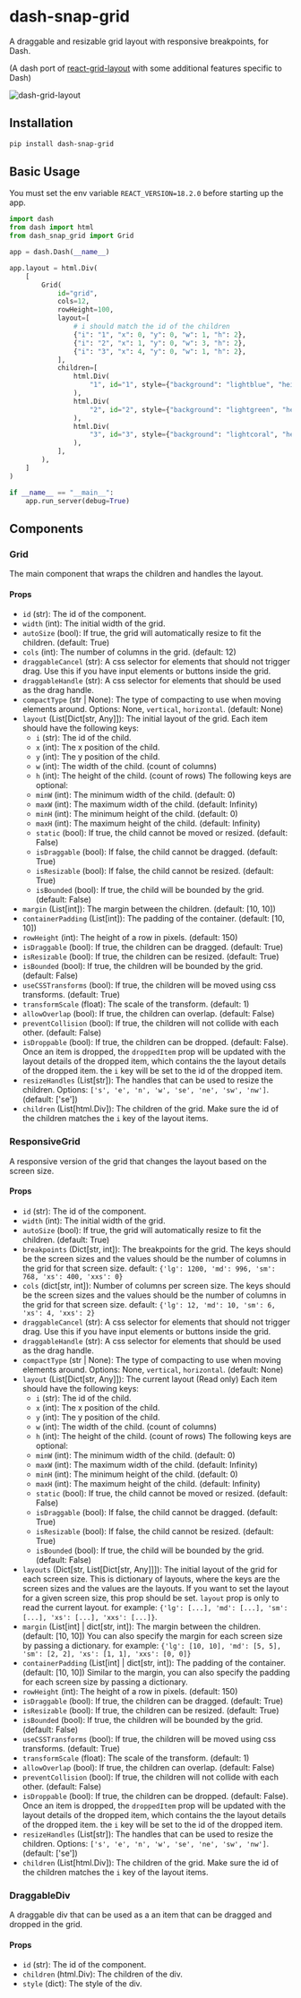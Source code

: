 # dash-snap-grid

A draggable and resizable grid layout with responsive breakpoints, for Dash.

(A dash port of [react-grid-layout](https://github.com/react-grid-layout/react-grid-layout)
with some additional features specific to Dash)

![dash-grid-layout](./demo.gif)


## Installation

```bash
pip install dash-snap-grid
```

## Basic Usage

You must set the env variable `REACT_VERSION=18.2.0` before starting up the app.

```python
import dash
from dash import html
from dash_snap_grid import Grid

app = dash.Dash(__name__)

app.layout = html.Div(
    [
        Grid(
            id="grid",
            cols=12,
            rowHeight=100,
            layout=[
                # i should match the id of the children
                {"i": "1", "x": 0, "y": 0, "w": 1, "h": 2},
                {"i": "2", "x": 1, "y": 0, "w": 3, "h": 2},
                {"i": "3", "x": 4, "y": 0, "w": 1, "h": 2},
            ],
            children=[
                html.Div(
                    "1", id="1", style={"background": "lightblue", "height": "100%"}
                ),
                html.Div(
                    "2", id="2", style={"background": "lightgreen", "height": "100%"}
                ),
                html.Div(
                    "3", id="3", style={"background": "lightcoral", "height": "100%"}
                ),
            ],
        ),
    ]
)

if __name__ == "__main__":
    app.run_server(debug=True)

```

## Components

### Grid

The main component that wraps the children and handles the layout.

#### Props

- `id` (str): The id of the component.
- `width` (int): The initial width of the grid.
- `autoSize` (bool): If true, the grid will automatically resize to fit the children. (default: True)
- `cols` (int): The number of columns in the grid. (default: 12)
- `draggableCancel` (str): A css selector for elements that should not trigger drag.
  Use this if you have input elements or buttons inside the grid.
- `draggableHandle` (str): A css selector for elements that should be used as the drag handle.
- `compactType` (str | None): The type of compacting to use when moving elements around.
  Options: None, `vertical`, `horizontal`. (default: None)
- `layout` (List[Dict[str, Any]]): The initial layout of the grid.
  Each item should have the following keys:
  - `i` (str): The id of the child.
  - `x` (int): The x position of the child.
  - `y` (int): The y position of the child.
  - `w` (int): The width of the child. (count of columns)
  - `h` (int): The height of the child. (count of rows)
  The following keys are optional:
  - `minW` (int): The minimum width of the child. (default: 0)
  - `maxW` (int): The maximum width of the child. (default: Infinity)
  - `minH` (int): The minimum height of the child. (default: 0)
  - `maxH` (int): The maximum height of the child. (default: Infinity)
  - `static` (bool): If true, the child cannot be moved or resized. (default: False)
  - `isDraggable` (bool): If false, the child cannot be dragged. (default: True)
  - `isResizable` (bool): If false, the child cannot be resized. (default: True)
  - `isBounded` (bool): If true, the child will be bounded by the grid. (default: False)
- `margin` (List[int]): The margin between the children. (default: [10, 10])
- `containerPadding` (List[int]): The padding of the container. (default: [10, 10])
- `rowHeight` (int): The height of a row in pixels. (default: 150)
- `isDraggable` (bool): If true, the children can be dragged. (default: True)
- `isResizable` (bool): If true, the children can be resized. (default: True)
- `isBounded` (bool): If true, the children will be bounded by the grid. (default: False)
- `useCSSTransforms` (bool): If true, the children will be moved using css transforms. (default: True)
- `transformScale` (float): The scale of the transform. (default: 1)
- `allowOverlap` (bool): If true, the children can overlap. (default: False)
- `preventCollision` (bool): If true, the children will not collide with each other. (default: False)
- `isDroppable` (bool): If true, the children can be dropped. (default: False).
  Once an item is dropped, the `droppedItem` prop will be updated with the layout details
  of the dropped item, which contains the the layout details of the dropped item.
  the `i` key will be set to the id of the dropped item.
- `resizeHandles` (List[str]): The handles that can be used to resize the children.
  Options: `['s', 'e', 'n', 'w', 'se', 'ne', 'sw', 'nw']`. (default: ['se'])
- `children` (List[html.Div]): The children of the grid. Make sure the id of the children
  matches the `i` key of the layout items.

### ResponsiveGrid

A responsive version of the grid that changes the layout based on the screen size.

#### Props

- `id` (str): The id of the component.
- `width` (int): The initial width of the grid.
- `autoSize` (bool): If true, the grid will automatically resize to fit the children. (default: True)
- `breakpoints` (Dict[str, int]): The breakpoints for the grid. The keys should be the screen sizes
  and the values should be the number of columns in the grid for that screen size.
  default: `{'lg': 1200, 'md': 996, 'sm': 768, 'xs': 400, 'xxs': 0}`
- `cols` (dict[str, int]): Number of columns per screen size. The keys should be the screen sizes
  and the values should be the number of columns in the grid for that screen size.
  default: `{'lg': 12, 'md': 10, 'sm': 6, 'xs': 4, 'xxs': 2}`
- `draggableCancel` (str): A css selector for elements that should not trigger drag.
  Use this if you have input elements or buttons inside the grid.
- `draggableHandle` (str): A css selector for elements that should be used as the drag handle.
- `compactType` (str | None): The type of compacting to use when moving elements around.
  Options: None, `vertical`, `horizontal`. (default: None)
- `layout` (List[Dict[str, Any]]): The current layout (Read only)
  Each item should have the following keys:
  - `i` (str): The id of the child.
  - `x` (int): The x position of the child.
  - `y` (int): The y position of the child.
  - `w` (int): The width of the child. (count of columns)
  - `h` (int): The height of the child. (count of rows)
  The following keys are optional:
  - `minW` (int): The minimum width of the child. (default: 0)
  - `maxW` (int): The maximum width of the child. (default: Infinity)
  - `minH` (int): The minimum height of the child. (default: 0)
  - `maxH` (int): The maximum height of the child. (default: Infinity)
  - `static` (bool): If true, the child cannot be moved or resized. (default: False)
  - `isDraggable` (bool): If false, the child cannot be dragged. (default: True)
  - `isResizable` (bool): If false, the child cannot be resized. (default: True)
  - `isBounded` (bool): If true, the child will be bounded by the grid. (default: False)
- `layouts` (Dict[str, List[Dict[str, Any]]]): The initial layout of the grid for each screen size.
  This is dictionary of layouts, where the keys are the screen sizes and the values are the layouts.
  If you want to set the layout for a given screen size, this prop should be set. `layout` prop is only
  to read the current layout.
  for example: `{'lg': [...], 'md': [...], 'sm': [...], 'xs': [...], 'xxs': [...]}`.
- `margin` (List[int] | dict[str, int]): The margin between the children. (default: [10, 10])
  You can also specify the margin for each screen size by passing a dictionary.
  for example: `{'lg': [10, 10], 'md': [5, 5], 'sm': [2, 2], 'xs': [1, 1], 'xxs': [0, 0]}`
- `containerPadding` (List[int] | dict[str, int]): The padding of the container. (default: [10, 10])
  Similar to the margin, you can also specify the padding for each screen size by passing a dictionary.
- `rowHeight` (int): The height of a row in pixels. (default: 150)
- `isDraggable` (bool): If true, the children can be dragged. (default: True)
- `isResizable` (bool): If true, the children can be resized. (default: True)
- `isBounded` (bool): If true, the children will be bounded by the grid. (default: False)
- `useCSSTransforms` (bool): If true, the children will be moved using css transforms. (default: True)
- `transformScale` (float): The scale of the transform. (default: 1)
- `allowOverlap` (bool): If true, the children can overlap. (default: False)
- `preventCollision` (bool): If true, the children will not collide with each other. (default: False)
- `isDroppable` (bool): If true, the children can be dropped. (default: False).
  Once an item is dropped, the `droppedItem` prop will be updated with the layout details
  of the dropped item, which contains the the layout details of the dropped item.
  the `i` key will be set to the id of the dropped item.
- `resizeHandles` (List[str]): The handles that can be used to resize the children.
  Options: `['s', 'e', 'n', 'w', 'se', 'ne', 'sw', 'nw']`. (default: ['se'])
- `children` (List[html.Div]): The children of the grid. Make sure the id of the children
  matches the `i` key of the layout items.

### DraggableDiv

A draggable div that can be used as a an item that can be dragged and dropped in the grid.

#### Props

- `id` (str): The id of the component.
- `children` (html.Div): The children of the div.
- `style` (dict): The style of the div.